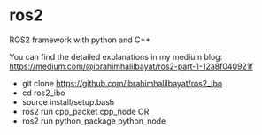 # ros2
ROS2 framework with python and C++

You can find the detailed explanations in my medium blog: https://medium.com/@ibrahimhalilbayat/ros2-part-1-12a8f040921f

- git clone https://github.com/ibrahimhalilbayat/ros2_ibo
- cd ros2_ibo
- source install/setup.bash
- ros2 run cpp_packet cpp_node
OR
- ros2 run python_package python_node
